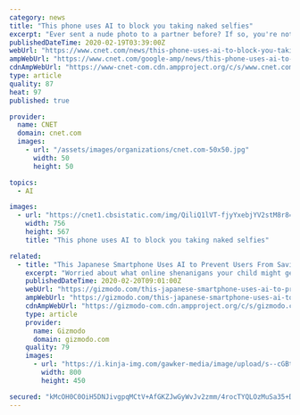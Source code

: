 ```yaml
---
category: news
title: "This phone uses AI to block you taking naked selfies"
excerpt: "Ever sent a nude photo to a partner before? If so, you're not the only one. Just under 50% of American adults have sent nude photos (or videos), said one 2014 study, while a survey by Cosmo found that 89% of millennial women had taken naked photos."
publishedDateTime: 2020-02-19T03:39:00Z
webUrl: "https://www.cnet.com/news/this-phone-uses-ai-to-block-you-taking-naked-selfies/"
ampWebUrl: "https://www.cnet.com/google-amp/news/this-phone-uses-ai-to-block-you-taking-naked-selfies/"
cdnAmpWebUrl: "https://www-cnet-com.cdn.ampproject.org/c/s/www.cnet.com/google-amp/news/this-phone-uses-ai-to-block-you-taking-naked-selfies/"
type: article
quality: 87
heat: 97
published: true

provider:
  name: CNET
  domain: cnet.com
  images:
    - url: "/assets/images/organizations/cnet.com-50x50.jpg"
      width: 50
      height: 50

topics:
  - AI

images:
  - url: "https://cnet1.cbsistatic.com/img/QiliQ1lVT-fjyYxebjYV2stM8r8=/756x567/2020/02/19/8ff3f60d-9d84-46e2-a6b1-ef42e5874c1c/screen-shot-2020-02-19-at-2-22-28-pm.png"
    width: 756
    height: 567
    title: "This phone uses AI to block you taking naked selfies"

related:
  - title: "This Japanese Smartphone Uses AI to Prevent Users From Saving and Sharing Naked Selfies"
    excerpt: "Worried about what online shenanigans your child might get into with their first smartphone? In Japan, a company has released a budget phone with at least one feature you won’t find on a flagship iOS or Android device: an AI-powered sensor that prevents naked selfie shots from being saved or shared. With a price tag of around $180, ..."
    publishedDateTime: 2020-02-20T09:01:00Z
    webUrl: "https://gizmodo.com/this-japanese-smartphone-uses-ai-to-prevent-users-from-1841790248"
    ampWebUrl: "https://gizmodo.com/this-japanese-smartphone-uses-ai-to-prevent-users-from-1841790248/amp"
    cdnAmpWebUrl: "https://gizmodo-com.cdn.ampproject.org/c/s/gizmodo.com/this-japanese-smartphone-uses-ai-to-prevent-users-from-1841790248/amp"
    type: article
    provider:
      name: Gizmodo
      domain: gizmodo.com
    quality: 79
    images:
      - url: "https://i.kinja-img.com/gawker-media/image/upload/s--cGBt3X4O--/c_scale,f_auto,fl_progressive,q_80,w_800/xs2xahlrnvhnphsfuu77.jpg"
        width: 800
        height: 450

secured: "kMcOH0C0OiH5DNJivgpqMCtV+AfGKZJwGyWvJv2zmm/4rocTYQLOzMuSa35+D7oqu7i4HZV8zM4NBBn25QRoYVbcKk/iGpLOSBs+0dln5wIJ9OKJ+1Glh0jTQuIJc5Gq88Nk6BgXy9pfZqx+nK+znRMQTUTExwAfMrW9Z06R7QvAsXEl63moB7YhTiL+msGAcKKbh8pz/rCZLTpdhQGlhcrDH6bjIV6wpL5ir6lWWx0alYapaQPoFqwrcpURtwoctrBH7d0gOmJi/MksRL5Vu3X+Mk90lnB5VRp/Pvf8rh1NnP7b3WfAVmkhEmnzf8T9R2iV9rhN9XdSiO39yjzZ9MaazHkJtSKfSmeqbDZSs+bP1tOC4euHT3jLXdbw1ZOc7Yv1sKqod3BuZ6END9/5MzWxCBXIGWud8bAbVkbQomhXmK/rjWmQNzU9MPJVoaa1q4I96QdWWOFQQn8B0CQGbm47wWX8isT7jEhjPM/Hc+s=;W2s4MvgLfkwx9UPtMGgwXQ=="
---
```


